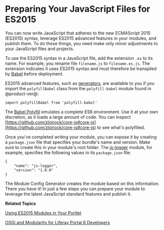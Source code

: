 # Preparing Your JavaScript Files for ES2015 [](id=preparing-your-javascript-files-for-es2015)

You can now write JavaScript that adheres to the new ECMAScript 2015 (ES2015)
syntax, leverage ES2015 advanced features in your modules, and publish them. To
do these things, you need make only minor adjustments to your JavaScript files
and projects.

To use the ES2015 syntax in a JavaScript file, add the extension `.es` to its
name. For example, you rename file `filename.js` to `filename.es.js`. The
extension indicates it uses ES2015 syntax and must therefore be transpiled by
[Babel](https://babeljs.io/) before deployment.

ES2015 advanced features, such as
[generators](https://babeljs.io/docs/learn-es2015/#generators), are available to
you if you import the `polyfillBabel` class from the `polyfill-babel` module
found in @product-ver@:

    import polyfillBabel from 'polyfill-babel'

The [Babel Polyfill](http://babeljs.io/docs/usage/polyfill/) emulates a complete
ES6 environment. Use it at your own discretion, as it loads a large amount of
code. You can inspect
[https://github.com/zloirock/core-js#core-js](https://github.com/zloirock/core-js#core-js)
to see what's polyfilled.

Once you've completed writing your module, you can expose it by creating a
`package.json` file that specifies your bundle's name and version. Make sure to
create this in your module's root folder. The [js-logger]( https://github.com/liferay/liferay-docs/tree/master/develop/tutorials/code/osgi/modules/js-logger)
module, for example, specifies the following values in its `package.json` file:

    {
        "name": "js-logger",
        "version": "1.0.0"
    }

The Module Config Generator creates the module based on this information. There
you have it! In just a few steps you can prepare your module to leverage the
latest JavaScript standard features and publish it.

**Related Topics**

[Using ES2015 Modules in Your Portlet](/develop/tutorials/-/knowledge_base/7-0/using-es2015-modules-in-your-portlet)

[OSGi and Modularity for Liferay Portal 6 Developers](/develop/tutorials/-/knowledge_base/7-0/osgi-and-modularity-for-liferay-6-developers)

